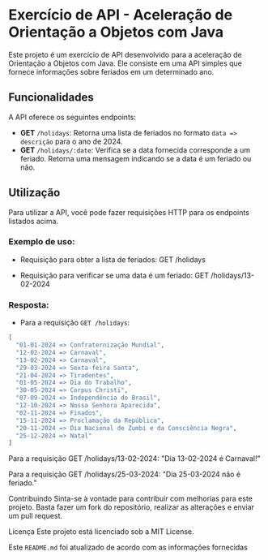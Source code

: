 # Exercício de API - Aceleração de Orientação a Objetos com Java

Este projeto é um exercício de API desenvolvido para a aceleração de Orientação a Objetos com Java. Ele consiste em uma API simples que fornece informações sobre feriados em um determinado ano.

## Funcionalidades

A API oferece os seguintes endpoints:

- **GET** `/holidays`: Retorna uma lista de feriados no formato `data => descrição` para o ano de 2024.
- **GET** `/holidays/:date`: Verifica se a data fornecida corresponde a um feriado. Retorna uma mensagem indicando se a data é um feriado ou não.

## Utilização

Para utilizar a API, você pode fazer requisições HTTP para os endpoints listados acima.

### Exemplo de uso:

- Requisição para obter a lista de feriados:
GET /holidays

- Requisição para verificar se uma data é um feriado:
GET /holidays/13-02-2024


### Resposta:

- Para a requisição `GET /holidays`:
```json
[
  "01-01-2024 => Confraternização Mundial",
  "12-02-2024 => Carnaval",
  "13-02-2024 => Carnaval",
  "29-03-2024 => Sexta-feira Santa",
  "21-04-2024 => Tiradentes",
  "01-05-2024 => Dia do Trabalho",
  "30-05-2024 => Corpus Christi",
  "07-09-2024 => Independência do Brasil",
  "12-10-2024 => Nossa Senhora Aparecida",
  "02-11-2024 => Finados",
  "15-11-2024 => Proclamação da República",
  "20-11-2024 => Dia Nacional de Zumbi e da Consciência Negra",
  "25-12-2024 => Natal"
]
  ```

Para a requisição GET /holidays/13-02-2024:
"Dia 13-02-2024 é Carnaval!"

Para a requisição GET /holidays/25-03-2024:
"Dia 25-03-2024 não é feriado."

Contribuindo
Sinta-se à vontade para contribuir com melhorias para este projeto. Basta fazer um fork do repositório, realizar as alterações e enviar um pull request.

Licença
Este projeto está licenciado sob a MIT License.

Este `README.md` foi atualizado de acordo com as informações fornecidas 